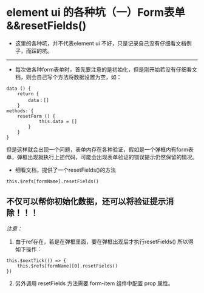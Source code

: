 # element ui 的各种坑（一）Form表单&&resetFields()
- 这里的各种坑，并不代表element ui 不好，只是记录自己没有仔细看文档例子，而踩的坑。
---
- 每次做各种form表单时，首先要注意的是初始化，但是刚开始若没有仔细看文档，则会自己写个方法将数据设置为空，如：
```
data () {
	return {
		data：[]
	}
methods: {
	resetForm () {
			this.data = []
		}
	}
}
```
但是这样就会出现一个问题，表单内存在各种验证，假如是一个弹框内有form表单，弹框出现就执行上述代码，可能会出现表单验证的错误提示仍然保留的情况。
- 细看文档，提供了一个resetFields()的方法
```
this.$refs[formName].resetFields()
```
不仅可以帮你初始化数据，还可以将验证提示消除！！！
---
*注意：* 
1. 由于ref存在，若是在弹框里面，要在弹框出现后才执行resetFields()
所以得如下操作： 
```
this.$nextTick(() => {
	this.$refs[formName][0].resetFields()
})
```
2. 另外调用 resetFields 方法需要 form-item 组件中配置 prop 属性。
